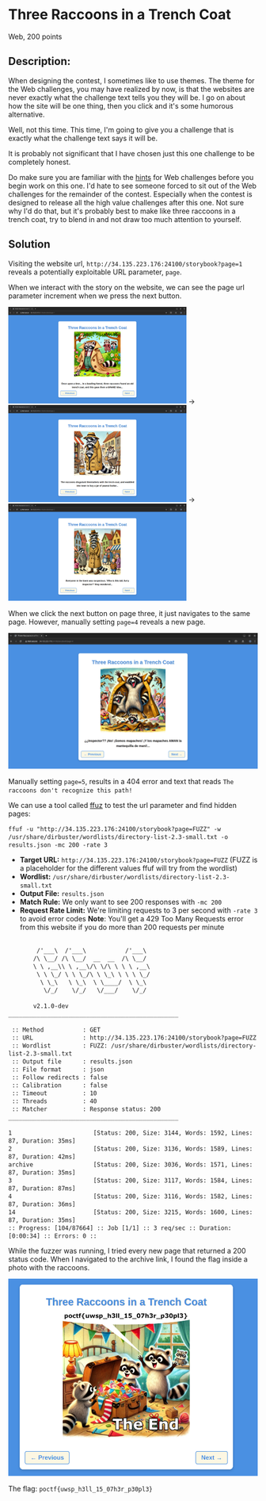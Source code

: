 # Three Raccoons in a Trench Coat
Web, 200 points

## Description: 
When designing the contest, I sometimes like to use themes. The theme for the Web challenges, you may have realized by now, is that the websites are never exactly what the challenge text tells you they will be. I go on about how the site will be one thing, then you click and it's some humorous alternative.

Well, not this time. This time, I'm going to give you a challenge that is exactly what the challenge text says it will be.

It is probably not significant that I have chosen just this one challenge to be completely honest.

Do make sure you are familiar with the [hints](https://pointeroverflowctf.com/Hints) for Web challenges before you begin work on this one. I'd hate to see someone forced to sit out of the Web challenges for the remainder of the contest. Especially when the contest is designed to release all the high value challenges after this one. Not sure why I'd do that, but it's probably best to make like three raccoons in a trench coat, try to blend in and not draw too much attention to yourself.

## Solution

Visiting the website url, ```http://34.135.223.176:24100/storybook?page=1``` reveals a potentially exploitable URL parameter, ``page``.

When we interact with the story on the website, we can see the page url parameter increment when we press the next button.

<img src="./images/Raccoon_P1.png" alt="Page 1" width="360" /> -> 
<img src="./images/Raccoon_P2.png" alt="Page 2" width="360" /> -> 
<img src="./images/Raccoon_P3.png" alt="Page 3" width="360" />


When we click the next button on page three, it just navigates to the same page. However, manually setting `page=4` reveals a new page. 

![Page 4](./images/Raccoon_P4.png)

Manually setting `page=5`, results in a 404 error and text that reads ``The raccoons don't recognize this path!``

We can use a tool called [ffuz](https://github.com/ffuf/ffuf) to test the url parameter and find hidden pages:

```shell
ffuf -u "http://34.135.223.176:24100/storybook?page=FUZZ" -w /usr/share/dirbuster/wordlists/directory-list-2.3-small.txt -o results.json -mc 200 -rate 3
```

*   **Target URL:** `http://34.135.223.176:24100/storybook?page=FUZZ` (FUZZ is a placeholder for the different values ffuf will try from the wordlist)
*   **Wordlist:** `/usr/share/dirbuster/wordlists/directory-list-2.3-small.txt`
*   **Output File:** `results.json`
*   **Match Rule:** We only want to see 200 responses with `-mc 200`
*   **Request Rate Limit:** We're limiting requests to 3 per second with `-rate 3` to avoid error codes **Note**: You'll get a 429 Too Many Requests error from this website if you do more than 200 requests per minute


```shell

        /'___\  /'___\           /'___\
       /\ \__/ /\ \__/  __  __  /\ \__/
       \ \ ,__\\ \ ,__\/\ \/\ \ \ \ ,__\
        \ \ \_/ \ \ \_/\ \ \_\ \ \ \ \_/
         \ \_\   \ \_\  \ \____/  \ \_\
          \/_/    \/_/   \/___/    \/_/

       v2.1.0-dev
________________________________________________

 :: Method           : GET
 :: URL              : http://34.135.223.176:24100/storybook?page=FUZZ
 :: Wordlist         : FUZZ: /usr/share/dirbuster/wordlists/directory-list-2.3-small.txt
 :: Output file      : results.json
 :: File format      : json
 :: Follow redirects : false
 :: Calibration      : false
 :: Timeout          : 10
 :: Threads          : 40
 :: Matcher          : Response status: 200
________________________________________________

1                       [Status: 200, Size: 3144, Words: 1592, Lines: 87, Duration: 35ms]
2                       [Status: 200, Size: 3136, Words: 1589, Lines: 87, Duration: 42ms]
archive                 [Status: 200, Size: 3036, Words: 1571, Lines: 87, Duration: 35ms]
3                       [Status: 200, Size: 3117, Words: 1584, Lines: 87, Duration: 87ms]
4                       [Status: 200, Size: 3116, Words: 1582, Lines: 87, Duration: 36ms]
14                      [Status: 200, Size: 3215, Words: 1600, Lines: 87, Duration: 35ms]
:: Progress: [104/87664] :: Job [1/1] :: 3 req/sec :: Duration: [0:00:34] :: Errors: 0 ::
```


While the fuzzer was running, I tried every new page that returned a 200 status code. When I navigated to the archive link, I found the flag inside a photo with the raccoons. 


![Raccoon Flag](./images/Raccoon_Parchive.png)


The flag: ``poctf{uwsp_h3ll_15_07h3r_p30pl3}``